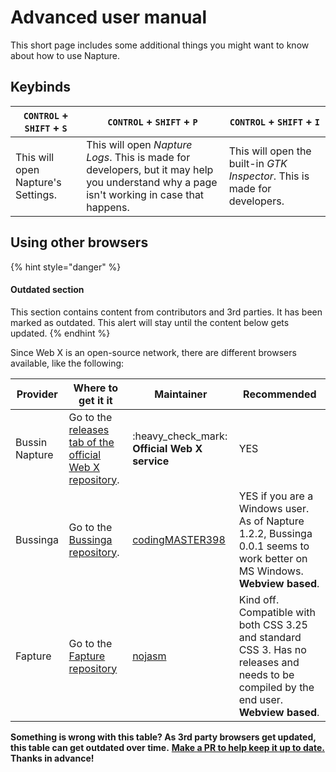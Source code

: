 # Advanced user manual

This short page includes some additional things you might want to know about how to use Napture.

## Keybinds

| `CONTROL` + `SHIFT` + `S`          | `CONTROL` + `SHIFT` + `P`                                                                                                                 | `CONTROL` + `SHIFT` + `I`                                                 |
| ---------------------------------- | ----------------------------------------------------------------------------------------------------------------------------------------- | ------------------------------------------------------------------------- |
| This will open Napture's Settings. | This will open _Napture Logs_. This is made for developers, but it may help you understand why a page isn't working in case that happens. | This will open the built-in _GTK Inspector_. This is made for developers. |

## Using other browsers

{% hint style="danger" %}
#### Outdated section

This section contains content from contributors and 3rd parties. It has been marked as outdated. This alert will stay until the content below gets updated.
{% endhint %}

Since Web X is an open-source network, there are different browsers available, like the following:

| Provider       | Where to get it it                                                                                          | Maintainer                                            | Recommended                                                                                                                              |
| -------------- | ----------------------------------------------------------------------------------------------------------- | ----------------------------------------------------- | ---------------------------------------------------------------------------------------------------------------------------------------- |
| Bussin Napture | Go to the [releases tab of the official Web X repository](https://github.com/face-hh/webx/releases/latest). | :heavy\_check\_mark: **Official Web X service**       | YES                                                                                                                                      |
| Bussinga       | Go to the [Bussinga repository](https://github.com/codingMASTER398/bussinga/releases/latest).               | [codingMASTER398](https://github.com/codingMASTER398) | YES if you are a Windows user. As of Napture 1.2.2, Bussinga 0.0.1 seems to work better on MS Windows. **Webview based**.                |
| Fapture        | Go to the [Fapture repository](https://github.com/nojasm/fapture/)                                          | [nojasm](https://github.com/nojasm/)                  | Kind off. Compatible with both CSS 3.25 and standard CSS 3. Has no releases and needs to be compiled by the end user. **Webview based**. |

**Something is wrong with this table? As 3rd party browsers get updated, this table can get outdated over time.** [**Make a PR to help keep it up to date.**](https://github.com/face-hh/webx/tree/master/docs) **Thanks in advance!**
